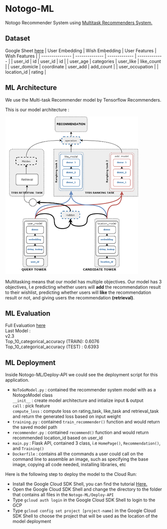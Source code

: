 # Notogo-ML
Notogo Recommender System using [Multitask Recommenders System.](https://www.tensorflow.org/recommenders/examples/multitask)

## Dataset 
Google Sheet [here](https://docs.google.com/spreadsheets/d/1WNQAsPDfus-rihmvLX5MbUR8dNTth3rm9YK5-6ekUIY/edit#gid=572466784)
| User Embedding  | Wish Embedding | User Features | Wish Features |
| --------------- | -------------- | ------------- | ------------- |
| user_id         | id             | user_id       | id            |
| user_age        | categories     | user_like     | like_count    |
| user_domicle    | coordinate     | user_add      | add_count     |
| user_occupation |                | location_id   | rating        |


## ML Architecture
We use the Multi-task Recommender model by Tensorflow Recommenders.

<p>This is our model architecture :</p>

<p align="left">
    <img src="contents/model architecture.png" alt="Model Architecture" height="500">
</p>

<p>Multitasking means that our model has multiple objectives. Our model has 3 objectives, I.e predicting whether users will <b>add</b> the recommendation result to their wishlist, predicting whether users will <b>like</b> the recommendation result or not, and giving users the recommendation <b>(retrieval)</b>. </p>

## ML Evaluation
Full Evaluation [here](https://docs.google.com/spreadsheets/d/1WrgL-iTQBquAcbi89h_QD4-CZyZfo9QhmSbdR5TxZ68/edit?usp=sharing)
<br> Last Model :
<br> v2.3 
<br> Top_10_categorical_accuracy (TRAIN): 0.6076
<br> Top_10_categorical_accuracy (TEST) : 0.6393

## ML Deployment
Inside Notogo-ML/Deploy-API we could see the deployment script for this application. 
- `NoToGoModel.py` : contained the recommender system model with as a NotogoModel class
<br> `__init__` : create model architecture and intialize input & output
<br> `call` : pick feature 
<br> `compute_loss` : compute loss on rating_task, like_task and retrieval_task and return the generated loss based on input weight
- `training.py` : contained `train_recommender()` function and would return the saved model path
- `recommender.py` : contained `recommend()` function and would return recommended location_id based on user_id
- `main.py` : Flask API, contained 3 class, i.e `HomePage()`, `Recommendation()`, and `Training()`
- `Dockerfile` : contains all the commands a user could call on the command line to assemble an image, such as specifying the base image, copying all code needed, installing libraries, etc

Here is the following step to deploy the model to the Cloud Run:
- Install the  Google Cloud SDK Shell, you can find the tutorial [Here.](https://www.youtube.com/watch?v=k-8qFh8EfFA)
- Open the Google Cloud SDK Shell and change the directory to the folder that contains all files in the `Notogo-ML/Deploy-API`
- Type `gcloud auth login` in the Google Cloud SDK Shell to login to the GCP
- Type `gcloud config set project [project-name]` in the Google Cloud SDK Shell to choose the project that will be used as the location of the model deployment 

